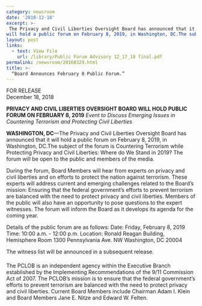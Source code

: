 ```yaml
---
category: newsroom
date: '2018-12-18'
excerpt: >-
 The Privacy and Civil Liberties Oversight Board has announced that it
will hold a public forum on February 8, 2019, in Washington, DC.The subject of the forum is Countering Terrorism while Protecting Privacy and Civil Liberties: Where do We Stand in 2019? The forum will be open to the public and members of the media.
layout: post
links:
  - text: View File
    url: /library/Public Forum Advisory 12_17_18 final.pdf
permalink: /newsroom/20160329.html
title: >-
  “Board Announces February 8 Public Forum.”
---
```

FOR RELEASE  
December 18, 2018

**PRIVACY AND CIVIL LIBERTIES OVERSIGHT BOARD WILL HOLD PUBLIC FORUM ON FEBRUARY 8, 2019**
*Event to Discuss Emerging Issues in Countering Terrorism and Protecting Civil Liberties*

**WASHINGTON, DC**—The Privacy and Civil Liberties Oversight Board has announced that it
will hold a public forum on February 8, 2019, in Washington, DC.The subject of the forum is Countering Terrorism while Protecting Privacy and Civil Liberties: Where do We Stand in 2019? The forum will be open to the public and members of the media.

During the forum, Board Members will hear from experts on privacy and civil liberties and on
efforts to protect the nation against terrorism. These experts will address current and emerging
challenges related to the Board’s mission: Ensuring that the federal government’s efforts to
prevent terrorism are balanced with the need to protect privacy and civil liberties. Members of
the public will also have an opportunity to pose questions to the expert witnesses. The forum
will inform the Board as it develops its agenda for the coming year.

Details of the public forum are as follows:
Date: Friday, February 8, 2019
Time: 10:00 a.m. - 12:00 p.m.
Location: Ronald Reagan Building, Hemisphere Room
 1300 Pennsylvania Ave. NW
Washington, DC 20004

The witness list will be announced in a subsequent release.

####

The PCLOB is an independent agency within the Executive Branch established by the
Implementing Recommendations of the 9/11 Commission Act of 2007. The PCLOB’s mission is
to ensure that the federal government’s efforts to prevent terrorism are balanced with the need to
protect privacy and civil liberties. Current Board Members include Chairman Adam I. Klein and
Board Members Jane E. Nitze and Edward W. Felten. 
